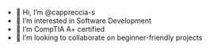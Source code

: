 - 👋 Hi, I’m @cappreccia-s
- 👀 I’m interested in Software Development
- 🌱 I’m CompTIA A+ certified
- 💞️ I’m looking to collaborate on beginner-friendly projects


<!---
cappreccia-s/cappreccia-s is a ✨ special ✨ repository because its `README.md` (this file) appears on your GitHub profile.
You can click the Preview link to take a look at your changes.
--->
